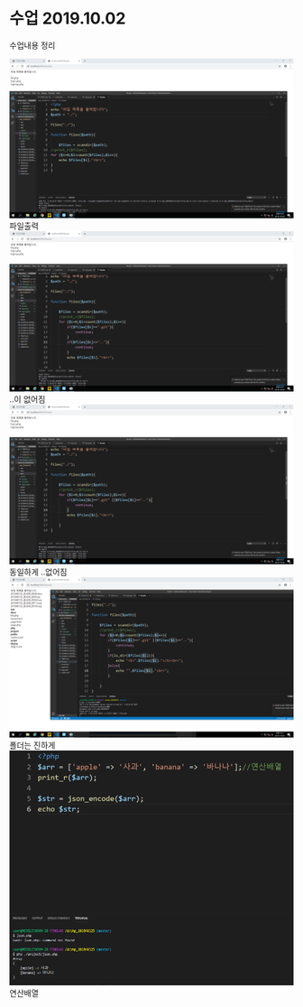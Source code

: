 # 수업 2019.10.02
수업내용 정리


![1](./images/1.png)  
파일출력  
![2](./images/2.png)  
..이 없어짐  
![3](./images/3.png)  
동일하게 ..없어짐  
![4](./images/4.png)  
폴더는 진하게  
![5](./images/5.png)  
연산배열